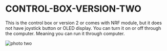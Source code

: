 # CONTROL-BOX-VERSION-TWO
This is the control box or version 2 or comes with NRF module, but it does not have joystick button or OLED display. You can turn it on or off through the computer. Meaning you can run it through computer.


![photo two](https://github.com/PIEspace/CONTROL-BOX-VERSION-TWO/assets/134577378/bd522c59-6d80-44ed-8c2f-c305191c7f70)


